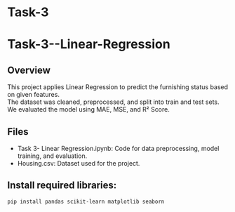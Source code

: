# Task-3
# Task-3--Linear-Regression

## Overview
This project applies Linear Regression to predict the furnishing status based on given features.  
The dataset was cleaned, preprocessed, and split into train and test sets.  
We evaluated the model using MAE, MSE, and R² Score.

## Files
- Task 3- Linear Regression.ipynb: Code for data preprocessing, model training, and evaluation.
- Housing.csv: Dataset used for the project.

## Install required libraries:
   ```bash
   pip install pandas scikit-learn matplotlib seaborn
